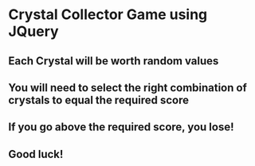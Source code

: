 # Crystal Collector Game using JQuery
## Each Crystal will be worth random values
## You will need to select the right combination of crystals to equal the required score
## If you go above the required score, you lose!
## Good luck!